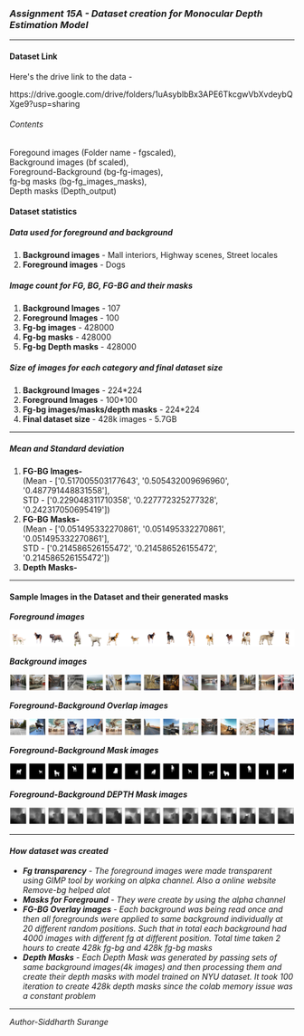 <h3><i> Assignment 15A - Dataset creation for Monocular Depth Estimation Model </i></h3>
<hr>
<h4> Dataset Link </h4>
<p>Here's the drive link to the data -</p>
https://drive.google.com/drive/folders/1uAsyblbBx3APE6TkcgwVbXvdeybQXge9?usp=sharing

<h6>Contents</h6>
<p>Foregound images (Folder name - fgscaled), <br>Background images (bf scaled),<br> Foreground-Background (bg-fg-images),<br> fg-bg masks (bg-fg_images_masks),<br> Depth masks (Depth_output)
</p>


<h4> Dataset statistics </h4>
<h5> Data used for foreground and background</h6>
<ol>
  <li><b>Background images</b> - Mall interiors, Highway scenes, Street locales</li>
  <li><b>Foreground images</b> - Dogs</li>
</ol>

<h5> Image count for FG, BG, FG-BG and their masks</h5>
<ol>
  <li><b>Background Images</b> - 107</li>
  <li><b>Foreground Images</b> - 100</li>
  <li><b>Fg-bg images</b> - 428000</li>
  <li><b>Fg-bg masks</b> - 428000</li>
  <li><b>Fg-bg Depth masks</b> - 428000</li>
</ol>

<h5> Size of images for each category and final dataset size</h4>
<ol>
  <li><b>Background Images</b> - 224*224</li>
  <li><b>Foreground Images</b> - 100*100</li>
  <li><b>Fg-bg images/masks/depth masks</b> - 224*224 </li>
  <li><b>Final dataset size</b> - 428k images - 5.7GB </li>
</ol>
<hr>
<h5> Mean and Standard deviation </h4>
<ol>
  <li><b>FG-BG Images-</b> <br>
    (Mean - ['0.517005503177643', '0.505432009696960', '0.487791448831558'],<br>
     STD -  ['0.229048311710358', '0.227772325277328', '0.242317050695419'])</li>
  <li><b>FG-BG Masks-</b><br>
  (Mean - ['0.051495332270861', '0.051495332270861', '0.051495332270861'],<BR>
   STD  - ['0.214586526155472', '0.214586526155472', '0.214586526155472'])</li>
  <li><b>Depth Masks-</b></li>
</ol>
<hr>
<h4> Sample Images in the Dataset and their generated masks</h4>

<b><i> Foreground images</b>

![img](https://github.com/SID-SURANGE/EVA-4.0/blob/master/Session%2015%20RCNN/Assignment%2015A/Bg_images.png)

<b><i> Background images</b>

![img](https://github.com/SID-SURANGE/EVA-4.0/blob/master/Session%2015%20RCNN/Assignment%2015A/Fg_images.png)

<b><i> Foreground-Background Overlap images</b>

![img](https://github.com/SID-SURANGE/EVA-4.0/blob/master/Session%2015%20RCNN/Assignment%2015A/Fg-bg.png)

<b><i> Foreground-Background Mask images</b>

![img](https://github.com/SID-SURANGE/EVA-4.0/blob/master/Session%2015%20RCNN/Assignment%2015A/Fg-bg-mask.png)

<b><i> Foreground-Background DEPTH Mask images</b>

![img](https://github.com/SID-SURANGE/EVA-4.0/blob/master/Session%2015%20RCNN/Assignment%2015A/Depth-masks.png)

<hr>
<h4> How dataset was created</h4>
<ul>
  <li><b>Fg transparency</b> - The foreground images were made transparent using GIMP tool by working on alpka channel. Also a online website Remove-bg helped alot</li>
  <li><b>Masks for Foreground</b> - They were create by using the alpha channel</li>
  <li><b>FG-BG Overlay images</b> - Each background was being read once and then all foregrounds were applied to same background individually at 20 different random positions. Such that in total each background had 4000 images with different fg at different position. Total time taken 2 hours to create 428k fg-bg and 428k fg-bg masks</li>
  <li><b>Depth Masks</b> -  Each Depth Mask was generated by passing sets of same background images(4k images) and then processing them and create their depth masks with model trained on NYU dataset. It took 100 iteration to create 428k depth masks since the colab memory issue was a constant problem</li>
</ul>

<hr>
Author-Siddharth Surange

